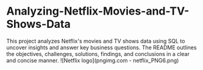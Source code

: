 # Analyzing-Netflix-Movies-and-TV-Shows-Data
This project analyzes Netflix's movies and TV shows data using SQL to uncover insights and answer key business questions. The README outlines the objectives, challenges, solutions, findings, and conclusions in a clear and concise manner.
![Netflix logo](pngimg.com - netflix_PNG6.png)

